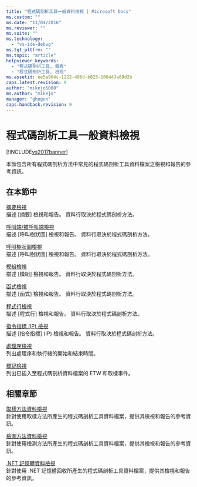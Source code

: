 ```yaml
---
title: "程式碼剖析工具一般資料檢視 | Microsoft Docs"
ms.custom: ""
ms.date: "11/04/2016"
ms.reviewer: ""
ms.suite: ""
ms.technology: 
  - "vs-ide-debug"
ms.tgt_pltfrm: ""
ms.topic: "article"
helpviewer_keywords: 
  - "程式碼剖析工具, 報表"
  - "程式碼剖析工具, 檢視"
ms.assetid: ee5e964c-1222-496d-b825-166443a89d2b
caps.latest.revision: 9
author: "mikejo5000"
ms.author: "mikejo"
manager: "ghogen"
caps.handback.revision: 9
---
```

# 程式碼剖析工具一般資料檢視
[!INCLUDE[vs2017banner](../code-quality/includes/vs2017banner.md)]

本節包含所有程式碼剖析方法中常見的程式碼剖析工具資料檔案之檢視和報告的參考資訊。  
  
## 在本節中  
 [摘要檢視](../profiling/summary-view.md)  
 描述 \[摘要\] 檢視和報告。  資料行取決於程式碼剖析方法。  
  
 [呼叫端\/被呼叫端檢視](../profiling/caller-callee-view.md)  
 描述 \[呼叫樹狀圖\] 檢視和報告。  資料行取決於程式碼剖析方法。  
  
 [呼叫樹狀圖檢視](../profiling/call-tree-view.md)  
 描述 \[呼叫樹狀圖\] 檢視和報告。  資料行取決於程式碼剖析方法。  
  
 [模組檢視](../profiling/modules-view.md)  
 描述 \[模組\] 檢視和報告。  資料行取決於程式碼剖析方法。  
  
 [函式檢視](../profiling/functions-view.md)  
 描述 \[函式\] 檢視和報告。  資料行取決於程式碼剖析方法。  
  
 [程式行檢視](../profiling/lines-view.md)  
 描述 \[程式行\] 檢視和報告。  資料行取決於程式碼剖析方法。  
  
 [指令指標 \(IP\) 檢視](../profiling/instruction-pointers-ips-view.md)  
 描述 \[指令指標\] \(IP\) 檢視和報告。  資料行取決於程式碼剖析方法。  
  
 [處理序檢視](../profiling/process-view.md)  
 列出處理序和執行緒的開始和結束時間。  
  
 [標記檢視](../profiling/marks-view.md)  
 列出已插入至程式碼剖析資料檔案的 ETW 和取樣事件。  
  
## 相關章節  
 [取樣方法資料檢視](../profiling/profiler-sampling-method-data-views.md)  
 針對使用取樣方法所產生的程式碼剖析工具資料檔案，提供其檢視和報告的參考資訊。  
  
 [檢測方法資料檢視](../profiling/instrumentation-method-data-views.md)  
 針對使用檢測方法所產生的程式碼剖析工具資料檔案，提供其檢視和報告的參考資訊。  
  
 [.NET 記憶體資料檢視](../profiling/dotnet-memory-data-views.md)  
 針對使用 .NET 記憶體回收所產生的程式碼剖析工具資料檔案，提供其檢視和報告的參考資訊。